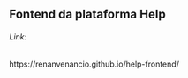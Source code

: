 <h2>Fontend da plataforma Help </h2>
<h6>Link:</h6>
<a>https://renanvenancio.github.io/help-frontend/</a>
